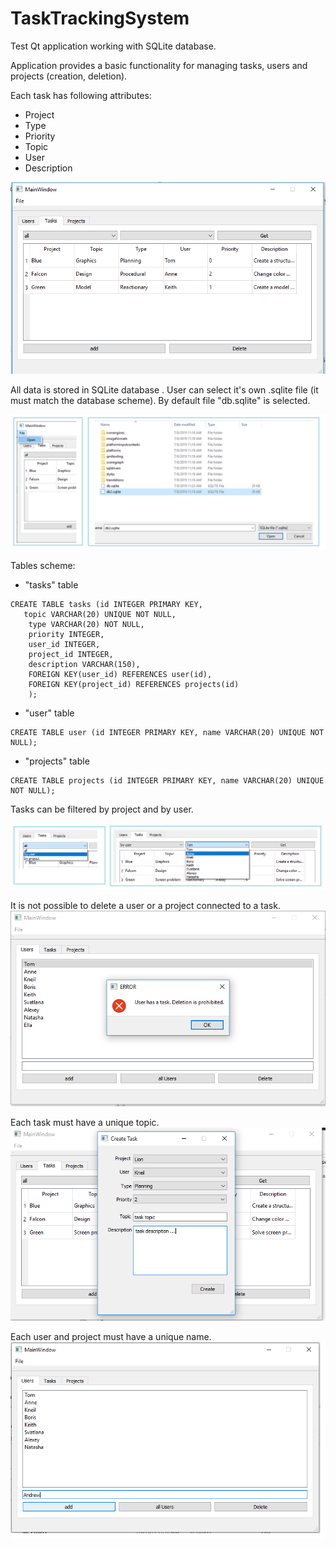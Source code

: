 # TaskTrackingSystem
Test Qt application working with SQLite database.


Application provides a basic functionality for managing tasks, users and projects (creation, deletion).

Each task has following attributes:  
 - Project
 - Type
 - Priority
 - Topic
 - User
 - Description

![tasks window](https://github.com/ViktorAnchutin/TaskTrackingSystem/blob/master/Images/TasksWindow.PNG?raw=true)

All data is stored in SQLite database . User can select it's own .sqlite file (it must match the database scheme). By default file "db.sqlite" is selected.

![select db](https://github.com/ViktorAnchutin/TaskTrackingSystem/blob/master/Images/Open%20File.png?raw=true)

Tables scheme:
- "tasks" table 
```
CREATE TABLE tasks (id INTEGER PRIMARY KEY,
   topic VARCHAR(20) UNIQUE NOT NULL,
    type VARCHAR(20) NOT NULL,
    priority INTEGER,
    user_id INTEGER,
    project_id INTEGER,
    description VARCHAR(150),
    FOREIGN KEY(user_id) REFERENCES user(id),
    FOREIGN KEY(project_id) REFERENCES projects(id)
    );
 ```
- "user" table
```
CREATE TABLE user (id INTEGER PRIMARY KEY, name VARCHAR(20) UNIQUE NOT NULL);
```

- "projects" table
```
CREATE TABLE projects (id INTEGER PRIMARY KEY, name VARCHAR(20) UNIQUE NOT NULL);
 ```
 
 Tasks can be filtered by project and by user.
 
 ![filter](https://github.com/ViktorAnchutin/TaskTrackingSystem/blob/master/Images/Filter.png?raw=true)

It is not possible to delete a user or a project connected to a task.
![deletionErro](https://github.com/ViktorAnchutin/TaskTrackingSystem/blob/master/Images/userDeleteError.PNG?raw=true)

Each task must have a unique topic.
![add task window](https://github.com/ViktorAnchutin/TaskTrackingSystem/blob/master/Images/addTask.PNG?raw=true)

Each user and project must have a unique name.
![unique name](https://github.com/ViktorAnchutin/TaskTrackingSystem/blob/master/Images/Unique%20Name.png?raw=true)






